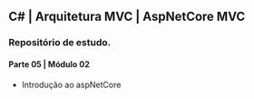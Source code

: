 ## C# | Arquitetura MVC | AspNetCore MVC

### Repositório de estudo.
#### Parte 05 | Módulo 02

- Introdução ao aspNetCore
